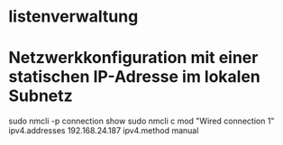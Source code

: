 # listenverwaltung

# Netzwerkkonfiguration mit einer statischen IP-Adresse im lokalen Subnetz
sudo nmcli -p connection show
sudo nmcli c mod "Wired connection 1" ipv4.addresses 192.168.24.187 ipv4.method manual
